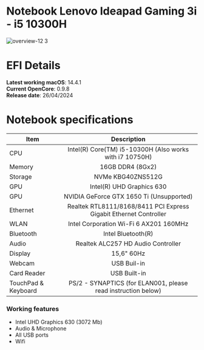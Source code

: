 # Notebook Lenovo Ideapad Gaming 3i - i5 10300H

![overview-12 3](https://github.com/MVoikolesco/EFI-NOTEBOOK-LENOVO-IDEAPAD-GAMING-i5-10300H-iGPU/assets/65965956/ba4d2f28-da31-4b1f-8b73-c2c6d43a0d9a)

# EFI Details
**Latest working macOS**: 14.4.1
<br>
**Current OpenCore**: 0.9.8
<br>
**Release date**: 26/04/2024
<br>

# Notebook specifications
|Item|Description|
|-|:-------:|
|CPU|Intel(R) Core(TM) i5-10300H (Also works with i7 10750H)|
|Memory|16GB DDR4 (8Gx2)|
|Storage|NVMe KBG40ZNS512G|
|GPU|Intel(R) UHD Graphics 630|
|GPU|NVIDIA GeForce GTX 1650 Ti (Unsupported)|
|Ethernet|Realtek RTL8111/8168/8411 PCI Express Gigabit Ethernet Controller|
|WLAN|Intel Corporation Wi-Fi 6 AX201 160MHz|
|Bluetooth|Intel Bluetooth(R)|
|Audio|Realtek ALC257 HD Audio Controller|
|Display|15,6" 60Hz|
|Webcam|USB Buil-in|
|Card Reader|USB Built-in|
|TouchPad & Keyboard|PS/2 - SYNAPTICS (for ELAN001, please read instruction below)|

### Working features
- Intel UHD Graphics 630 (3072 Mb)
- Audio & Microphone
- All USB ports
- Wifi
